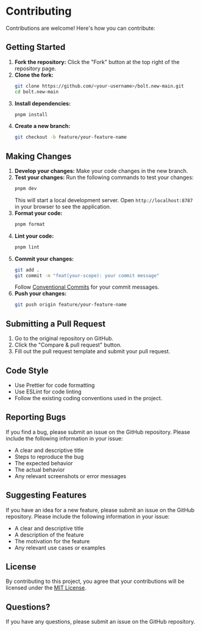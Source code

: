 # Contributing

Contributions are welcome! Here's how you can contribute:

## Getting Started

1.  **Fork the repository:** Click the "Fork" button at the top right of the repository page.
2.  **Clone the fork:**
    ```bash
    git clone https://github.com/<your-username>/bolt.new-main.git
    cd bolt.new-main
    ```
3.  **Install dependencies:**
    ```bash
    pnpm install
    ```
4.  **Create a new branch:**
    ```bash
    git checkout -b feature/your-feature-name
    ```

## Making Changes

1.  **Develop your changes:** Make your code changes in the new branch.
2.  **Test your changes:** Run the following commands to test your changes:
    ```bash
    pnpm dev
    ```
    This will start a local development server.
    Open `http://localhost:8787` in your browser to see the application.
3.  **Format your code:**
    ```bash
    pnpm format
    ```
4.  **Lint your code:**
    ```bash
    pnpm lint
    ```
5.  **Commit your changes:**
    ```bash
    git add .
    git commit -m "feat(your-scope): your commit message"
    ```
    Follow [Conventional Commits](https://www.conventionalcommits.org/en/v1.0.0/) for your commit messages.
6.  **Push your changes:**
    ```bash
    git push origin feature/your-feature-name
    ```

## Submitting a Pull Request

1.  Go to the original repository on GitHub.
2.  Click the "Compare & pull request" button.
3.  Fill out the pull request template and submit your pull request.

## Code Style

-   Use Prettier for code formatting
-   Use ESLint for code linting
-   Follow the existing coding conventions used in the project.

## Reporting Bugs

If you find a bug, please submit an issue on the GitHub repository. Please include the following information in your issue:

-   A clear and descriptive title
-   Steps to reproduce the bug
-   The expected behavior
-   The actual behavior
-   Any relevant screenshots or error messages

## Suggesting Features

If you have an idea for a new feature, please submit an issue on the GitHub repository. Please include the following information in your issue:

-   A clear and descriptive title
-   A description of the feature
-   The motivation for the feature
-   Any relevant use cases or examples

## License

By contributing to this project, you agree that your contributions will be licensed under the [MIT License](LICENSE).

## Questions?

If you have any questions, please submit an issue on the GitHub repository.
